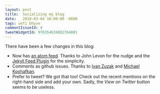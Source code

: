 ```yaml
---
layout: post
title:  Socializing my blog
date:   2018-03-04 10:00:00 -0600
tags: uefi bhyve
commentIssueId: 4
tweetWidgetId: 970354634882764801
---
```


There have been a few changes in this blog:

- Now has [an atom feed](/feed.xml).  Thanks to John Levon for the nudge and the
  [Jekyll Feed Plugin](https://github.com/jekyll/jekyll-feed) for the
  simplicity.
- Comments as github issues.  Thanks to
  [Ivan Zuzak](http://ivanzuzak.info/2011/02/18/github-hosted-comments-for-github-hosted-blogs.html)
  and [Michael Koohafkan](http://hydroecology.net/using-github-to-host-blog-comments/).
- Prefer to tweet?  We got that too!  Check out the recent mentions on the
  right-hand side and add your own. Sadly, the *View on Twitter* button seems to
  be useless.
